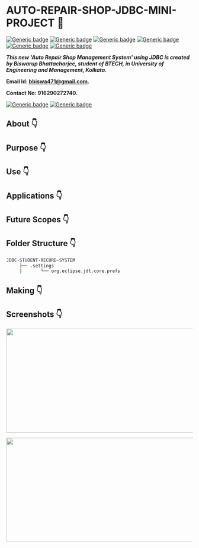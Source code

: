 # AUTO-REPAIR-SHOP-JDBC-MINI-PROJECT :star_struck:

[![Generic badge](https://img.shields.io/badge/database-management%20system-orange)](https://shields.io/) [![Generic badge](https://img.shields.io/badge/java%20-programming-brightgreen)](https://shields.io/) [![Generic badge](https://img.shields.io/badge/idea-intellij-blue)](https://shields.io/) [![Generic badge](https://img.shields.io/badge/sql-8.0-blueviolet)](https://shields.io/) [![Generic badge](https://img.shields.io/badge/JDK-version%2016-ff69b4)](https://shields.io/) [![Generic badge](https://img.shields.io/badge/mysql%20connector%20jar-external%20library-critical)](https://shields.io/)
<BR>

***This new 'Auto Repair Shop Management System' using JDBC is created by Biswarup Bhattacharjee, student of BTECH, in University of Engineering and Management, Kolkata.***

**Email Id: bbiswa471@gmail.com.** 

**Contact No: 916290272740.** 

[![Generic badge](https://img.shields.io/badge/contact%20me-facebook-blue)](https://www.facebook.com/biswarup.bhattacharjee.5811) [![Generic badge](https://img.shields.io/badge/visit%20my%20projects%20-github-brightgreen)](https://github.com/biswa2210)

## About :point_down: 

<div align="justified">
  
</div>

## Purpose :point_down:

<div align="justified">
  
</div>

## Use :point_down:

<div align="justified">
  
</div>

## Applications :point_down:

<div align="justified">
  
</div>

## Future Scopes :point_down:

<div align="justified">
  
</div>


## Folder Structure :point_down:
```bash
JDBC-STUDENT-RECORD-SYSTEM
     ├── .settings
     |       └── org.eclipse.jdt.core.prefs

```                       

## Making :point_down:

<div align="justified">
  
</div>

## Screenshots :point_down: 

<div align="center">
<a href="jdbc1.PNG"><img src="jdbc1.PNG" width="800" height= "280"></a> 
     
<a href="jdbc2.PNG"><img src="jdbc2.PNG" width="800" height= "280"></a>



</div>


